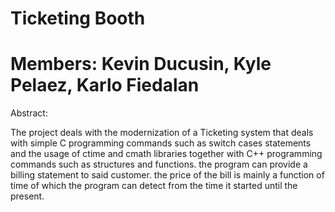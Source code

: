 # Ticketing Booth
# Members:  Kevin Ducusin, Kyle Pelaez, Karlo Fiedalan

Abstract:

The project deals with the modernization of a Ticketing system that deals with simple C programming commands such as switch cases statements and the usage of ctime and cmath libraries together with C++ programming commands such as structures and functions. the program can provide a billing statement to said customer. the price of the bill is mainly a function of time of which the program can detect from the time it started until the present. 
